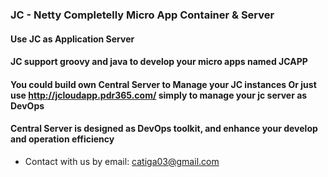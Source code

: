 ### JC - Netty Completelly Micro App Container & Server

#### Use JC as Application Server

#### JC support groovy and java to develop your micro apps named JCAPP

#### You could build own Central Server to Manage your JC instances Or just use http://jcloudapp.pdr365.com/ simply to manage your jc server as DevOps

#### Central Server is designed as DevOps toolkit, and enhance your develop and operation efficiency


* Contact with us by email: catiga03@gmail.com
